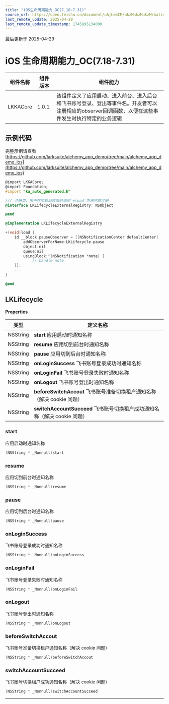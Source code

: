 ```yaml
---
title: "iOS生命周期能力_OC(7.18-7.31)"
source_url: https://open.feishu.cn/document/uAjLw4CM/ukzMukzMukzM/native-integration/open-scene-introduction/protocol-components/life-cycle/ios-lifecycleexternal_oc/lifecycleexternal_oc-718
last_remote_update: 2025-04-29
last_remote_update_timestamp: 1745895134000
---
```

最后更新于 2025-04-29

# iOS 生命周期能力_OC(7.18-7.31) 

|组件名称 | 组件版本 | 组件能力 |
| ---- | ------ | -------- |
| LKKACore | 1.0.1 | 该组件定义了应用启动、进入前台、进入后台和飞书账号登录、登出等事件名。开发者可以注册相应的observer回调函数，以便在这些事件发生时执行特定的业务逻辑 |

## 示例代码

完整示例请查看 [https://github.com/larksuite/alchemy_app_demo/tree/main/alchemy_app_demo_ios](https://github.com/larksuite/alchemy_app_demo/tree/main/alchemy_app_demo_ios)

```objectivec
@import LKKACore;
@import Foundation;
#import "ka_auto_generated.h"

/// 注册类，用于在加载动态库时调用`+load`方法完成注册
@interface LKLifecycleExternalRegistry: NSObject

@end

@implementation LKLifecycleExternalRegistry

+(void)load {
    id __block pauseObserver = [[NSNotificationCenter defaultCenter]
        addObserverForName:LKLifecycle.pause
        object:nil
        queue:nil
        usingBlock:^(NSNotification *note) {
            // handle note
    }];
    ...
}

@end
```

## LKLifecycle

**Properties**

|        类型     | 定义名称           |
| -------------- | -------------- |
| NSString | **start** 应用启动时通知名称|
| NSString | **resume** 应用切到前台时通知名称|
| NSString | **pause** 应用切到后台时通知名称|
| NSString | **onLoginSuccess** 飞书账号登录成功时通知名称|
| NSString | **onLoginFail** 飞书账号登录失败时通知名称|
| NSString | **onLogout** 飞书账号登出时通知名称|
| NSString | **beforeSwitchAccout** 飞书账号准备切换租户通知名称（解决 cookie 问题）|
| NSString | **switchAccountSucceed** 飞书账号切换租户成功通知名称（解决 cookie 问题）|

### **start**

应用启动时通知名称

```cpp
(NSString * _Nonnull)start
```

### **resume**

应用切到前台时通知名称

```cpp
(NSString * _Nonnull)resume
```

### **pause**

应用切到后台时通知名称

```cpp
(NSString * _Nonnull)pause
```

### **onLoginSuccess**

飞书账号登录成功时通知名称

```cpp
(NSString * _Nonnull)onLoginSuccess
```

### **onLoginFail**

飞书账号登录失败时通知名称

```cpp
(NSString * _Nonnull)onLoginFail
```

### **onLogout**

飞书账号登出时通知名称

```cpp
(NSString * _Nonnull)onLogout
```

### **beforeSwitchAccout**

飞书账号准备切换租户通知名称（解决 cookie 问题）

```cpp
(NSString * _Nonnull)beforeSwitchAccout
```

### **switchAccountSucceed**

飞书账号切换租户成功通知名称（解决 cookie 问题）

```cpp
(NSString * _Nonnull)switchAccountSucceed
```
-------------------------------
